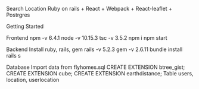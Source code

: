 Search Location
Ruby on rails + React +  Webpack + React-leaflet + Postrgres

Getting Started

Frontend
npm -v 6.4.1
node -v 10.15.3
tsc -v 3.5.2
npm i
npm start

Backend
Install ruby, rails, gem
rails -v 5.2.3
gem -v 2.6.11
bundle install
rails s

Database
Import data from flyhomes.sql
CREATE EXTENSION btree_gist;
CREATE EXTENSION cube;
CREATE EXTENSION earthdistance;
Table users, location, userlocation
